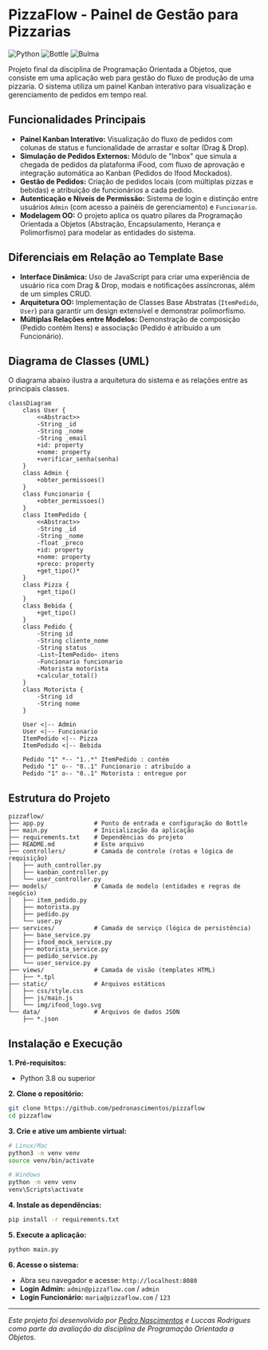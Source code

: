 # PizzaFlow - Painel de Gestão para Pizzarias

![Python](https://img.shields.io/badge/Python-3.11+-blue?style=for-the-badge&logo=python)
![Bottle](https://img.shields.io/badge/Bottle-0.12-green?style=for-the-badge&logo=bottle)
![Bulma](https://img.shields.io/badge/Bulma-1.0-purple?style=for-the-badge&logo=bulma)

Projeto final da disciplina de Programação Orientada a Objetos, que consiste em uma aplicação web para gestão do fluxo de produção de uma pizzaria. O sistema utiliza um painel Kanban interativo para visualização e gerenciamento de pedidos em tempo real.

## Funcionalidades Principais

* **Painel Kanban Interativo:** Visualização do fluxo de pedidos com colunas de status e funcionalidade de arrastar e soltar (Drag & Drop).
* **Simulação de Pedidos Externos:** Módulo de "Inbox" que simula a chegada de pedidos da plataforma iFood, com fluxo de aprovação e integração automática ao Kanban (Pedidos do Ifood Mockados).
* **Gestão de Pedidos:** Criação de pedidos locais (com múltiplas pizzas e bebidas) e atribuição de funcionários a cada pedido.
* **Autenticação e Níveis de Permissão:** Sistema de login e distinção entre usuários `Admin` (com acesso a painéis de gerenciamento) e `Funcionario`.
* **Modelagem OO:** O projeto aplica os quatro pilares da Programação Orientada a Objetos (Abstração, Encapsulamento, Herança e Polimorfismo) para modelar as entidades do sistema.

## Diferenciais em Relação ao Template Base

* **Interface Dinâmica:** Uso de JavaScript para criar uma experiência de usuário rica com Drag & Drop, modais e notificações assíncronas, além de um simples CRUD.
* **Arquitetura OO:** Implementação de Classes Base Abstratas (`ItemPedido`, `User`) para garantir um design extensível e demonstrar polimorfismo.
* **Múltiplas Relações entre Modelos:** Demonstração de composição (Pedido contém Itens) e associação (Pedido é atribuído a um Funcionário).

## Diagrama de Classes (UML)

O diagrama abaixo ilustra a arquitetura do sistema e as relações entre as principais classes.

```mermaid
classDiagram
    class User {
        <<Abstract>>
        -String _id
        -String _nome
        -String _email
        +id: property
        +nome: property
        +verificar_senha(senha)
    }
    class Admin {
        +obter_permissoes()
    }
    class Funcionario {
        +obter_permissoes()
    }
    class ItemPedido {
        <<Abstract>>
        -String _id
        -String _nome
        -float _preco
        +id: property
        +nome: property
        +preco: property
        +get_tipo()*
    }
    class Pizza {
        +get_tipo()
    }
    class Bebida {
        +get_tipo()
    }
    class Pedido {
        -String id
        -String cliente_nome
        -String status
        -List~ItemPedido~ itens
        -Funcionario funcionario
        -Motorista motorista
        +calcular_total()
    }
    class Motorista {
        -String id
        -String nome
    }

    User <|-- Admin
    User <|-- Funcionario
    ItemPedido <|-- Pizza
    ItemPedido <|-- Bebida

    Pedido "1" *-- "1..*" ItemPedido : contém
    Pedido "1" o-- "0..1" Funcionario : atribuído a
    Pedido "1" o-- "0..1" Motorista : entregue por
````


## Estrutura do Projeto

```
pizzaflow/
├── app.py              # Ponto de entrada e configuração do Bottle
├── main.py             # Inicialização da aplicação
├── requirements.txt    # Dependências do projeto
├── README.md           # Este arquivo
├── controllers/        # Camada de controle (rotas e lógica de requisição)
│   ├── auth_controller.py
│   ├── kanban_controller.py
│   └── user_controller.py
├── models/             # Camada de modelo (entidades e regras de negócio)
│   ├── item_pedido.py
│   ├── motorista.py
│   ├── pedido.py
│   └── user.py
├── services/           # Camada de serviço (lógica de persistência)
│   ├── base_service.py
│   ├── ifood_mock_service.py
│   ├── motorista_service.py
│   ├── pedido_service.py
│   └── user_service.py
├── views/              # Camada de visão (templates HTML)
│   ├── *.tpl
├── static/             # Arquivos estáticos
│   ├── css/style.css
│   ├── js/main.js
│   └── img/ifood_logo.svg
└── data/               # Arquivos de dados JSON
    ├── *.json
```

## Instalação e Execução

**1. Pré-requisitos:**

  * Python 3.8 ou superior

**2. Clone o repositório:**

```bash
git clone https://github.com/pedronascimentos/pizzaflow
cd pizzaflow
```

**3. Crie e ative um ambiente virtual:**

```bash
# Linux/Mac
python3 -m venv venv
source venv/bin/activate

# Windows
python -m venv venv
venv\Scripts\activate
```

**4. Instale as dependências:**

```bash
pip install -r requirements.txt
```

**5. Execute a aplicação:**

```bash
python main.py
```

**6. Acesse o sistema:**

  * Abra seu navegador e acesse: `http://localhost:8080`
  * **Login Admin:** `admin@pizzaflow.com` / `admin`
  * **Login Funcionário:** `maria@pizzaflow.com` / `123`

-----

*Este projeto foi desenvolvido por [Pedro Nascimentos](mailto:nascimento.monteiro@aluno.unb.br) e Luccas Rodrigues como parte da avaliação da disciplina de Programação Orientada a Objetos.*
